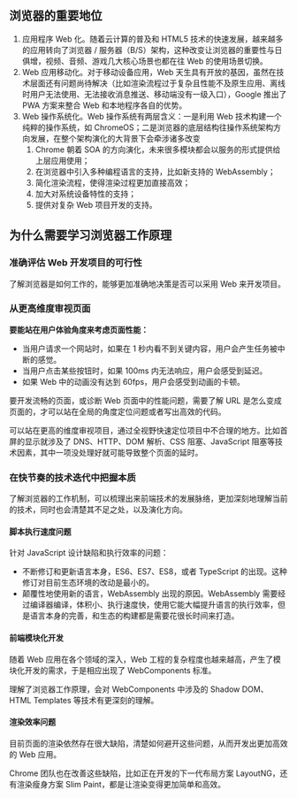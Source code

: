 ## 浏览器的重要地位
1. 应用程序 Web 化。随着云计算的普及和 HTML5 技术的快速发展，越来越多的应用转向了浏览器 / 服务器（B/S）架构，这种改变让浏览器的重要性与日俱增，视频、音频、游戏几大核心场景也都在往 Web 的使用场景切换。
2. Web 应用移动化。对于移动设备应用，Web 天生具有开放的基因，虽然在技术层面还有问题尚待解决（比如渲染流程过于复杂且性能不及原生应用、离线时用户无法使用、无法接收消息推送、移动端没有一级入口），Google 推出了 PWA 方案来整合 Web 和本地程序各自的优势。
3. Web 操作系统化。Web 操作系统有两层含义：一是利用 Web 技术构建一个纯粹的操作系统，如 ChromeOS；二是浏览器的底层结构往操作系统架构方向发展，在整个架构演化的大背景下会牵涉诸多改变
    1. Chrome 朝着 SOA 的方向演化，未来很多模块都会以服务的形式提供给上层应用使用；
    2. 在浏览器中引入多种编程语言的支持，比如新支持的 WebAssembly；
    3. 简化渲染流程，使得渲染过程更加直接高效；
    4. 加大对系统设备特性的支持；
    5. 提供对复杂 Web 项目开发的支持。

## 为什么需要学习浏览器工作原理
### 准确评估 Web 开发项目的可行性
了解浏览器是如何工作的，能够更加准确地决策是否可以采用 Web 来开发项目。

### 从更高维度审视页面
**要能站在用户体验角度来考虑页面性能：**

+ 当用户请求一个网站时，如果在 1 秒内看不到关键内容，用户会产生任务被中断的感觉。
+ 当用户点击某些按钮时，如果 100ms 内无法响应，用户会感受到延迟。
+ 如果 Web 中的动画没有达到 60fps，用户会感受到动画的卡顿。



要开发流畅的页面，或诊断 Web 页面中的性能问题，需要了解 URL 是怎么变成页面的，才可以站在全局的角度定位问题或者写出高效的代码。



可以站在更高的维度审视项目，通过全视野快速定位项目中不合理的地方。比如首屏的显示就涉及了 DNS、HTTP、DOM 解析、CSS 阻塞、JavaScript 阻塞等技术因素，其中一项没处理好就可能导致整个页面的延时。

### 在快节奏的技术迭代中把握本质
了解浏览器的工作机制，可以梳理出来前端技术的发展脉络，更加深刻地理解当前的技术，同时也会清楚其不足之处，以及演化方向。

#### 脚本执行速度问题
针对 JavaScript 设计缺陷和执行效率的问题：

+ 不断修订和更新语言本身，ES6、ES7、ES8，或者 TypeScript 的出现。这种修订对目前生态环境的改动是最小的。
+ 颠覆性地使用新的语言，WebAssembly 出现的原因。WebAssembly 需要经过编译器编译，体积小、执行速度快，使用它能大幅提升语言的执行效率，但是语言本身的完善，和生态的构建都是需要花很长时间来打造。

#### 前端模块化开发
随着 Web 应用在各个领域的深入，Web 工程的复杂程度也越来越高，产生了模块化开发的需求，于是相应出现了 WebComponents 标准。



理解了浏览器工作原理，会对 WebComponents 中涉及的 Shadow DOM、HTML Templates 等技术有更深刻的理解。

#### 渲染效率问题
目前页面的渲染依然存在很大缺陷，清楚如何避开这些问题，从而开发出更加高效的 Web 应用。



Chrome 团队也在改善这些缺陷，比如正在开发的下一代布局方案 LayoutNG，还有渲染瘦身方案 Slim Paint，都是让渲染变得更加简单和高效。





